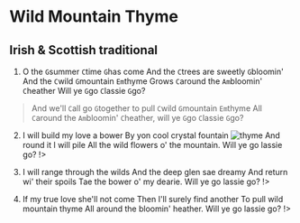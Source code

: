 # Wild Mountain Thyme
## Irish & Scottish traditional

1. O the `G`summer `C`time `G`has come
And the `C`trees are sweetly `G`bloomin'
And the `C`wild `G`mountain `Em`thyme
Grows `C`around the `Am`bloomin' `C`heather
Will ye `G`go `C`lassie `G`go?

> And we'll `C`all go `G`together to pull `C`wild `G`mountain `Em`thyme
All `C`around the `Am`bloomin' `C`heather, will ye `G`go `C`lassie `G`go?

2. I will build my love a bower
By yon cool crystal fountain ![thyme](thyme.png "right")
And round it I will pile
All the wild flowers o' the mountain.
Will ye go lassie go? !>

3. I will range through the wilds
And the deep glen sae dreamy
And return wi' their spoils
Tae the bower o' my dearie.
Will ye go lassie go? !>

4. If my true love she'll not come
Then I'll surely find another
To pull wild mountain thyme
All around the bloomin' heather.
Will ye go lassie go? !>
